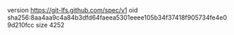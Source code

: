 version https://git-lfs.github.com/spec/v1
oid sha256:8aa4aa9c4a84b3dfd64faeea5301eeee105b34f37418f905734fe4e09d210fcc
size 4252
